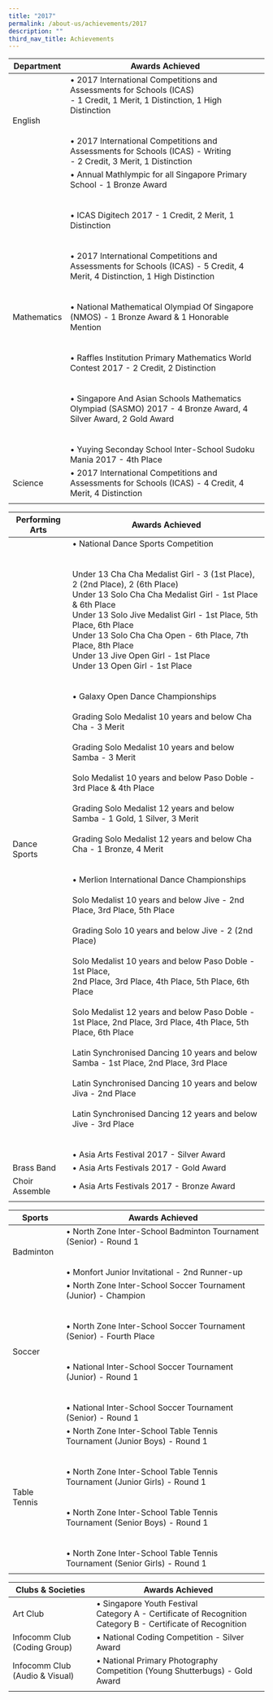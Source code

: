 ```yaml
---
title: "2017"
permalink: /about-us/achievements/2017
description: ""
third_nav_title: Achievements
---
```

| Department | Awards Achieved |
|---|---|
|  English | • 2017 International Competitions and Assessments for Schools (ICAS)<br>- 1 Credit, 1 Merit, 1 Distinction, 1 High Distinction<br><br><br>• 2017 International Competitions and Assessments for Schools (ICAS) - Writing<br>- 2 Credit, 3 Merit, 1 Distinction |
| Mathematics | • Annual Mathlympic for all Singapore Primary School - 1 Bronze Award<br><br><br>• ICAS Digitech 2017 - 1 Credit, 2 Merit, 1 Distinction<br><br><br>• 2017 International Competitions and Assessments for Schools (ICAS) - 5 Credit, 4 Merit, 4 Distinction, 1 High Distinction<br><br><br>• National Mathematical Olympiad Of Singapore (NMOS) - 1 Bronze Award & 1 Honorable Mention<br><br><br>• Raffles Institution Primary Mathematics World Contest 2017 - 2 Credit, 2 Distinction<br><br><br>• Singapore And Asian Schools Mathematics Olympiad (SASMO) 2017 - 4 Bronze Award, 4 Silver Award, 2 Gold Award<br><br><br>• Yuying Seconday School Inter-School Sudoku Mania 2017 - 4th Place<br> |
| Science | • 2017 International Competitions and Assessments for Schools (ICAS) - 4 Credit, 4 Merit, 4 Distinction |
| | |

| Performing Arts | Awards Achieved |
|---|---|
| Dance Sports | • National Dance Sports Competition <br><br><br>Under 13 Cha Cha Medalist Girl - 3 (1st Place), 2 (2nd Place), 2 (6th Place)<br>Under 13 Solo Cha Cha Medalist Girl - 1st Place & 6th Place<br>Under 13 Solo Jive Medalist Girl - 1st Place, 5th Place, 6th Place<br>Under 13 Solo Cha Cha Open - 6th Place, 7th Place, 8th Place<br>Under 13 Jive Open Girl - 1st Place<br>Under 13 Open Girl - 1st Place<br><br><br>• Galaxy Open Dance Championships<br><br>Grading Solo Medalist 10 years and below Cha Cha - 3 Merit<br><br>Grading Solo Medalist 10 years and below Samba - 3 Merit<br><br>Solo Medalist 10 years and below Paso Doble - 3rd Place & 4th Place<br><br>Grading Solo Medalist 12 years and below Samba - 1 Gold, 1 Silver, 3 Merit<br><br>Grading Solo Medalist 12 years and below Cha Cha - 1 Bronze, 4 Merit<br><br><br>• Merlion International Dance Championships<br><br>Solo Medalist 10 years and below Jive - 2nd Place, 3rd Place, 5th Place<br><br>Grading Solo 10 years and below Jive - 2 (2nd Place)<br><br>Solo Medalist 10 years and below Paso Doble - 1st Place,<br>2nd Place, 3rd Place, 4th Place, 5th Place, 6th Place<br><br>Solo Medalist 12 years and below Paso Doble - 1st Place, 2nd Place, 3rd Place, 4th Place, 5th Place, 6th Place<br><br>Latin Synchronised Dancing 10 years and below Samba - 1st Place, 2nd Place, 3rd Place<br><br>Latin Synchronised Dancing 10 years and below Jiva - 2nd Place<br><br>Latin Synchronised Dancing 12 years and below Jive - 3rd Place<br><br><br>• Asia Arts Festival 2017 - Silver Award |
| Brass Band | • Asia Arts Festivals 2017 - Gold Award |
|  Choir Assemble | • Asia Arts Festivals 2017 - Bronze Award  |
| | |

| Sports | Awards Achieved |
|---|---|
| Badminton | • North Zone Inter-School Badminton Tournament (Senior) - Round 1<br><br><br>• Monfort Junior Invitational - 2nd Runner-up |
| Soccer | • North Zone Inter-School Soccer Tournament (Junior) - Champion<br><br><br>• North Zone Inter-School Soccer Tournament<br>(Senior) - Fourth Place<br><br><br>• National Inter-School Soccer Tournament (Junior) - Round 1<br><br><br>• National Inter-School Soccer Tournament (Senior) - Round 1 |
|  Table Tennis | • North Zone Inter-School Table Tennis Tournament (Junior Boys) - Round 1<br><br><br>• North Zone Inter-School Table Tennis Tournament (Junior Girls) - Round 1<br><br><br>• North Zone Inter-School Table Tennis Tournament (Senior Boys) - Round 1<br><br><br>• North Zone Inter-School Table Tennis Tournament (Senior Girls) - Round 1 |
| | |

| Clubs & Societies | Awards Achieved |
|---|---|
| Art Club | • Singapore Youth Festival<br>Category A - Certificate of Recognition<br>Category B - Certificate of Recognition |
| Infocomm Club (Coding Group) | • National Coding Competition - Silver Award |
|  Infocomm Club (Audio & Visual) | • National Primary Photography Competition (Young Shutterbugs) - Gold Award  |
| | |